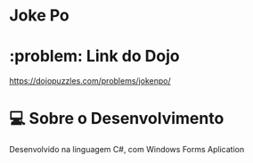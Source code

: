 # Joke Po

# :problem: Link do Dojo
https://dojopuzzles.com/problems/jokenpo/

# :computer: Sobre o Desenvolvimento
Desenvolvido na linguagem C#, com Windows Forms Aplication
